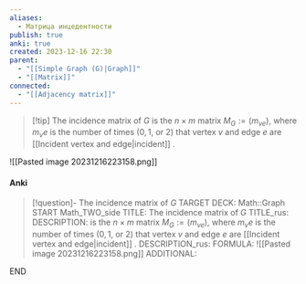 ```yaml
---
aliases:
  - Матрица инцедентности
publish: true
anki: true
created: 2023-12-16 22:30
parent:
  - "[[Simple Graph (G)|Graph]]"
  - "[[Matrix]]"
connected:
  - "[[Adjacency matrix]]"
---
```


> [!tip] The incidence matrix of $G$ 
is the $n×m$ matrix $M_G := (m_{ve})$, where $m_ve$ is the number of times ($0, 1$, or $2$) that vertex $v$ and edge $e$ are [[Incident vertex and edge|incident]] .

![[Pasted image 20231216223158.png]]


#### Anki
> [!question]- The incidence matrix of $G$ 
TARGET DECK: Math::Graph
START
Math_TWO_side
TITLE: The incidence matrix of $G$ 
TITLE_rus: 
DESCRIPTION: is the $n×m$ matrix $M_G := (m_{ve})$, where $m_ve$ is the number of times ($0, 1$, or $2$) that vertex $v$ and edge $e$ are [[Incident vertex and edge|incident]] .
DESCRIPTION_rus: 
FORMULA: ![[Pasted image 20231216223158.png]]
ADDITIONAL:
<!--ID: 1705263185771-->
END












